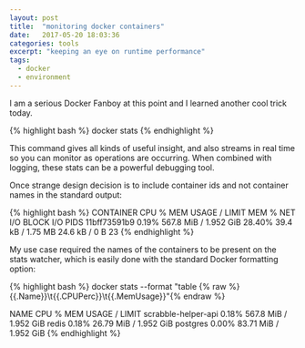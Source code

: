 ```yaml
---
layout: post
title:  "monitoring docker containers"
date:   2017-05-20 18:03:36
categories: tools
excerpt: "keeping an eye on runtime performance"
tags:
  - docker
  - environment
---
```


I am a serious Docker Fanboy at this point and I learned another cool trick today.

{% highlight bash %}
docker stats
{% endhighlight %}

This command gives all kinds of useful insight, and also streams in real time so you can monitor as operations are occurring.  When combined with logging, these stats can be a powerful debugging tool.

Once strange design decision is to include container ids and not container names in the standard output:

{% highlight bash %}
CONTAINER           CPU %               MEM USAGE / LIMIT       MEM %               NET I/O             BLOCK I/O           PIDS
11bff73591b9        0.19%               567.8 MiB / 1.952 GiB   28.40%              39.4 kB / 1.75 MB   24.6 kB / 0 B       23
{% endhighlight %}

My use case required the names of the containers to be present on the stats watcher, which is easily done with the standard Docker formatting option:

{% highlight bash %}
docker stats --format "table {% raw %}{{.Name}}\t{{.CPUPerc}}\t{{.MemUsage}}"{% endraw %}

NAME                  CPU %               MEM USAGE / LIMIT
scrabble-helper-api   0.18%               567.8 MiB / 1.952 GiB
redis                 0.18%               26.79 MiB / 1.952 GiB
postgres              0.00%               83.71 MiB / 1.952 GiB
{% endhighlight %}
